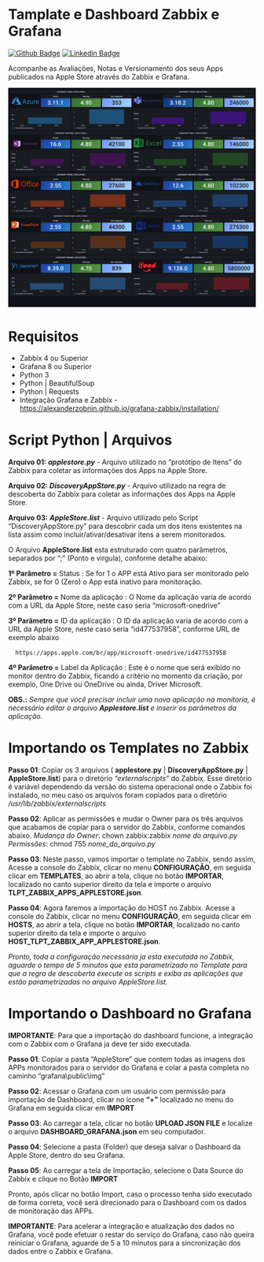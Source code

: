 # Tamplate e Dashboard Zabbix e Grafana

[![Github Badge](https://img.shields.io/badge/-Github-000?style=flat-square&logo=Github&logoColor=white&link=https://github.com/JeffersonARuiz)](https://github.com/JeffersonARuiz) [![Linkedin Badge](https://img.shields.io/badge/-LinkedIn-blue?style=flat-square&logo=Linkedin&logoColor=white&link=https://br.linkedin.com/in/jeffersonruizalvarezruiz)](https://br.linkedin.com/in/jeffersonruizalvarezruiz)

Acompanhe as Avaliações, Notas e Versionamento dos seus Apps publicados na Apple Store através do Zabbix e Grafana.

<img src="https://github.com/JeffersonARuiz/Zabbix_Grafana_AppleStore/blob/main/Dashboard.png" />

# Requisitos

  - Zabbix 4 ou Superior
  - Grafana 8 ou Superior
  - Python 3
  - Python | BeautifulSoup
  - Python | Requests
  - Integração Grafana e Zabbix - https://alexanderzobnin.github.io/grafana-zabbix/installation/ 

# Script Python | Arquivos

<strong>Arquivo 01:</strong> <i><b>applestore.py</b></i> - Arquivo utilizado no “protótipo de Itens” do Zabbix para coletar as informações dos Apps na Apple Store.

<strong>Arquivo 02:</strong> <i><b>DiscoveryAppStore.py</b></i> - Arquivo utilizado na regra de descoberta do Zabbix para coletar as informações dos Apps na Apple Store.

<strong>Arquivo 03:</strong> <i><b>AppleStore.list</b></i> - Arquivo utilizado pelo Script “DiscoveryAppStore.py” para descobrir cada um dos itens existentes na lista assim como incluir/ativar/desativar itens a serem monitorados.

O Arquivo <b>AppleStore.list</b> esta estruturado com quatro parâmetros, separados por  “;” (Ponto e virgula), conforme detalhe abaixo:

<b>1º Parâmetro =</b> Status : Se for 1 o APP está Ativo para ser monitorado pelo Zabbix, se for 0 (Zero) o App está inativo para monitoração.

<b>2º Parâmetro =</b> Nome da aplicação : O Nome da aplicação varia de acordo com a URL da Apple Store, neste caso seria “microsoft-onedrive”

<b>3º Parâmetro =</b> ID da aplicação :  O ID da aplicação varia de acordo com a URL da Apple Store, neste caso seria “id477537958”, conforme URL de exemplo abaixo

      https://apps.apple.com/br/app/microsoft-onedrive/id477537958 

**4º Parâmetro =** Label da Aplicação : Este é o nome que será exibido no monitor dentro do Zabbix, ficando a critério no momento da criação, por exemplo, One Drive ou OneDrive ou ainda, Driver Microsoft.
  
  **OBS.:**  *Sempre que você precisar incluir uma nova aplicação na monitoria, é necessário editar o arquivo **Applestore.list** e inserir os parâmetros da aplicação.*
  
  
# Importando os Templates no Zabbix

**Passo 01**: Copiar os 3 arquivos ( **applestore.py** | **DiscoveryAppStore.py** | **AppleStore.list**) para o diretório *“externalscripts”* do Zabbix. Esse diretório é variável dependendo da versão do sistema operacional onde o Zabbix foi instalado, no meu caso os arquivos foram copiados para o diretório */usr/lib/zabbix/externalscripts*

**Passo 02**: Aplicar as permissões e mudar o Owner para os três arquivos que acabamos de copiar para o servidor do Zabbix, conforme comandos abaixo.
			*Mudança do Owner*:  chown zabbix:zabbix *nome do arquivo.py*
			*Permissões*: chmod 755 *nome_do_arquivo.py*

**Passo 03**: Neste passo, vamos importar o template no Zabbix, sendo assim, Acesse  a console do Zabbix, clicar no menu **CONFIGURAÇÃO**, em seguida clicar em **TEMPLATES**, ao abrir a tela, clique no botão **IMPORTAR**, localizado no canto superior direito da tela e importe o arquivo **TLPT_ZABBIX_APPS_APPLESTORE.json**.

**Passo 04**: Agora faremos a importação do HOST no Zabbix. Acesse  a console do Zabbix, clicar no menu  **CONFIGURAÇÃO**, em seguida clicar em **HOSTS**, ao abrir a tela, clique no botão **IMPORTAR**, localizado no canto superior direito da tela  e importe o arquivo **HOST_TLPT_ZABBIX_APP_APPLESTORE.json**.

*Pronto, toda a configuração necessária ja esta executada no Zabbix, aguarde o tempo de 5 minutos que esta parametrizado no Template para que a regra de descoberta execute os scripts e exiba as aplicações que estão parametrizadas no arquivo AppleStore.list.*

# Importando o Dashboard no Grafana

  **IMPORTANTE**:  Para que  a importação do dashboard funcione, a integração com o Zabbix com o Grafana ja deve ter sido executada. 


  **Passo 01**: Copiar a pasta “AppleStore” que contem todas as imagens dos APPs monitorados para o servidor do Grafana e colar a pasta completa no caminho “grafana\public\img”

  **Passo 02**: Acessar o Grafana com um usuário com permissão para importação de Dashboard, clicar no ícone **“+”** localizado no menu do Grafana em seguida clicar em **IMPORT** 

  **Passo 03**: Ao carregar a tela, clicar no botão **UPLOAD JSON FILE** e localize o arquivo **DASHBOARD_GRAFANA.json** em seu computador.

  **Passo 04**: Selecione a pasta (Folder) que deseja salvar o Dashboard da Apple Store, dentro do seu Grafana.

  **Passo 05**: Ao carregar a tela de Importação, selecione o Data Source do Zabbix e clique no Botão **IMPORT**
          
  Pronto, após clicar no botão Import, caso o processo tenha sido executado de forma correta, você será direcionado para o Dashboard com os dados de monitoração das APPs.
  
  **IMPORTANTE**: Para acelerar a integração e atualização dos dados no Grafana, você pode efetuar o restar do serviço do Grafana, caso não queira reiniciar o Grafana, aguarde de 5 a 10 minutos para a sincronização dos dados entre o Zabbix e Grafana.

